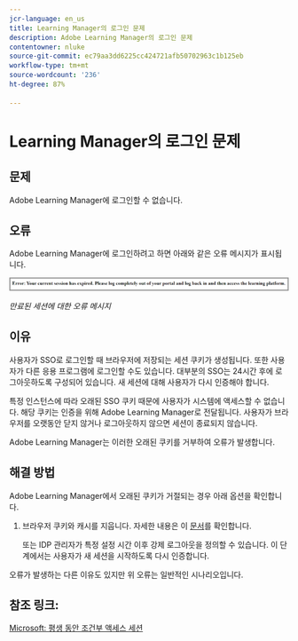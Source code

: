 ```yaml
---
jcr-language: en_us
title: Learning Manager의 로그인 문제
description: Adobe Learning Manager의 로그인 문제
contentowner: nluke
source-git-commit: ec79aa3dd6225cc424721afb50702963c1b125eb
workflow-type: tm+mt
source-wordcount: '236'
ht-degree: 87%

---
```




# Learning Manager의 로그인 문제

## 문제

Adobe Learning Manager에 로그인할 수 없습니다.

## 오류

Adobe Learning Manager에 로그인하려고 하면 아래와 같은 오류 메시지가 표시됩니다.

![](assets/cp-error.png)

*만료된 세션에 대한 오류 메시지*

## 이유

사용자가 SSO로 로그인할 때 브라우저에 저장되는 세션 쿠키가 생성됩니다. 또한 사용자가 다른 응용 프로그램에 로그인할 수도 있습니다. 대부분의 SSO는 24시간 후에 로그아웃하도록 구성되어 있습니다. 새 세션에 대해 사용자가 다시 인증해야 합니다.

특정 인스턴스에 따라 오래된 SSO 쿠키 때문에 사용자가 시스템에 액세스할 수 없습니다. 해당 쿠키는 인증을 위해 Adobe Learning Manager로 전달됩니다. 사용자가 브라우저를 오랫동안 닫지 않거나 로그아웃하지 않으면 세션이 종료되지 않습니다.

Adobe Learning Manager는 이러한 오래된 쿠키를 거부하여 오류가 발생합니다.

## 해결 방법

Adobe Learning Manager에서 오래된 쿠키가 거절되는 경우 아래 옵션을 확인합니다.

1. 브라우저 쿠키와 캐시를 지웁니다. 자세한 내용은 이 [문서](unable-log-in-learning-manager.md)를 확인합니다.

   또는 IDP 관리자가 특정 설정 시간 이후 강제 로그아웃을 정의할 수 있습니다. 이 단계에서는 사용자가 새 세션을 시작하도록 다시 인증합니다.

오류가 발생하는 다른 이유도 있지만 위 오류는 일반적인 시나리오입니다.

## 참조 링크:

[Microsoft: 평생 동안 조건부 액세스 세션](https://docs.microsoft.com/ko-kr/azure/active-directory/conditional-access/howto-conditional-access-session-lifetime)
